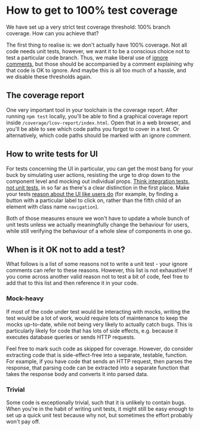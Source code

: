 # How to get to 100% test coverage

We have set up a very strict test coverage threshold: 100% branch coverage. How can you achieve that?

The first thing to realise is: we don't actually have 100% coverage. Not all code needs unit tests, however, we want it to be a conscious choice not to test a particular code branch. Thus, we make liberal use of [ignore comments](https://github.com/istanbuljs/v8-to-istanbul/blob/fca5e6a9e6ef38a9cdc3a178d5a6cf9ef82e6cab/README.md#ignoring-uncovered-lines), but those should be accompanied by a comment explaining why that code is OK to ignore. And maybe this is all too much of a hassle, and we disable these thresholds again.

## The coverage report

One very important tool in your toolchain is the coverage report. After running `npm test` locally, you'll be able to find a graphical coverage report inside `/coverage/lcov-report/index.html`. Open that in a web browser, and you'll be able to see which code paths you forgot to cover in a test. Or alternatively, which code paths should be marked with an ignore comment.

## How to write tests for UI

For tests concerning the UI in particular, you can get the most bang for your buck by simulating user actions, resisting the urge to drop down to the component level and mocking out individual props. [Think integration tests, not unit tests](https://kentcdodds.com/blog/write-tests), in so far as there's a clear distinction in the first place. Make your tests [reason about the UI like users do](https://testing-library.com/docs/queries/about#priority) (for example, by finding a button with a particular label to click on, rather than the fifth child of an element with class name `navigation`).

Both of those measures ensure we won't have to update a whole bunch of unit tests unless we actually meaningfully change the behaviour for users, while still verifying the behaviour of a whole slew of components in one go.

## When is it OK not to add a test?

What follows is a list of some reasons not to write a unit test - your ignore comments can refer to these reasons. However, this list is not exhaustive! If you come across another valid reason not to test a bit of code, feel free to add that to this list and then reference it in your code.

### Mock-heavy

If most of the code under test would be interacting with mocks, writing the test would be a lot of work, would require lots of maintenance to keep the mocks up-to-date, while not being very likely to actually catch bugs. This is particularly likely for code that has lots of side effects, e.g. because it executes database queries or sends HTTP requests.

Feel free to mark such code as skipped for coverage. However, do consider extracting code that is side-effect-free into a separate, testable, function. For example, if you have code that sends an HTTP request, then parses the response, that parsing code can be extracted into a separate function that takes the response body and converts it into parsed data.

### Trivial

Some code is exceptionally trivial, such that it is unlikely to contain bugs. When you're in the habit of writing unit tests, it might still be easy enough to set up a quick unit test because why not, but sometimes the effort probably won't pay off.
